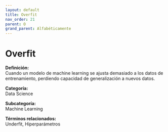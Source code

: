 ```yaml
---
layout: default
title: Overfit
nav_order: 21
parent: O
grand_parent: Alfabéticamente
---
```


# Overfit

**Definición:**  
Cuando un modelo de machine learning se ajusta demasiado a los datos de entrenamiento, perdiendo capacidad de generalización a nuevos datos.

**Categoría:**  
Data Science  

**Subcategoría:**  
Machine Learning

**Términos relacionados:**  
Underfit, Hiperparámetros
